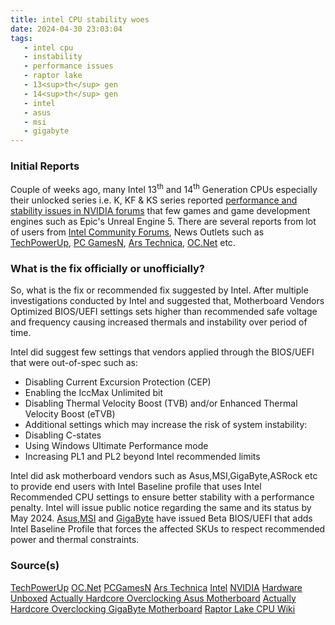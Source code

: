 ```yaml
---
title: intel CPU stability woes
date: 2024-04-30 23:03:04
tags:
   - intel cpu
   - instability
   - performance issues
   - raptor lake
   - 13<sup>th</sup> gen
   - 14<sup>th</sup> gen
   - intel
   - asus
   - msi
   - gigabyte
---
```


### Initial Reports

Couple of weeks ago, many Intel 13<sup>th</sup> and 14<sup>th</sup> Generation CPUs especially their unlocked series i.e. K, KF & KS series reported [performance and stability issues in NVIDIA forums][def] that few games and game development engines such as Epic's Unreal Engine 5.
There are several reports from lot of users from [Intel Community Forums][def2], News Outlets such as [TechPowerUp][def3], [PC GamesN][def4], [Ars Technica][def5], [OC.Net][def6] etc.
<!-- more -->

### What is the fix officially or unofficially?

So, what is the fix or recommended fix suggested by Intel. After multiple investigations conducted by Intel and suggested that, Motherboard Vendors Optimized BIOS/UEFI settings sets higher than recommended safe voltage and frequency causing increased thermals and instability over period of time.

Intel did suggest few settings that vendors applied through the BIOS/UEFI that were out-of-spec such as:

- Disabling Current Excursion Protection (CEP)
- Enabling the IccMax Unlimited bit
- Disabling Thermal Velocity Boost (TVB) and/or Enhanced Thermal Velocity Boost (eTVB)
- Additional settings which may increase the risk of system instability:
- Disabling C-states
- Using Windows Ultimate Performance mode
- Increasing PL1 and PL2 beyond Intel recommended limits

Intel did ask motherboard vendors such as Asus,MSI,GigaByte,ASRock etc to provide end users with Intel Baseline profile that uses Intel Recommended CPU settings to ensure better stability with a performance penalty. Intel will issue public notice regarding the same and its status by May 2024.
[Asus][def7],[MSI][def8] and [GigaByte][def9] have issued Beta BIOS/UEFI that adds Intel Baseline Profile that forces the affected SKUs to respect recommended power and thermal constraints.

### Source(s)

[TechPowerUp](https://www.techpowerup.com/321959/intel-statement-on-stability-issues-motherboard-makers-to-blame)
[OC.Net][def6]
[PCGamesN][def4]
[Ars Technica][def5]
[Intel][def2]
[NVIDIA][def]
[Hardware Unboxed][def10]
[Actually Hardcore Overclocking Asus Motherboard][def11]
[Actually Hardcore Overclocking GigaByte Motherboard][def12]
[Raptor Lake CPU Wiki][def13]

[def]: https://www.nvidia.com/en-us/geforce/forums/game-ready-drivers/13/542018/performance-issues-and-stability-problems-with-nvi/#!%2Ffollowing
[def2]: https://community.intel.com/t5/Processors/Regarding-Reports-of-13th-14th-Gen-Unlocked-Desktop-Users/td-p/1575863?profile.language=en
[def3]: https://www.techpowerup.com/321461/nvidia-points-intel-raptor-lake-cpu-users-to-get-help-from-intel-amid-system-instability-issues
[def4]: https://www.pcgamesn.com/nvidia/gpu-intel-raptor-lake-issues
[def5]: https://arstechnica.com/gadgets/2024/04/intel-is-investigating-game-crashes-on-top-end-core-i9-desktop-cpus/
[def6]: https://www.overclock.net/threads/official-asus-strix-maximus-z790-owners-thread.1800191/page-853#post-29323821
[def7]: https://rog.asus.com/motherboards/rog-maximus/rog-maximus-z790-formula/helpdesk_bios/
[def8]: https://www.msi.com/blog/improving-gaming-stability-for-intel-core-i9-13900k-and-core-i9-14900k
[def9]: https://www.techpowerup.com/321905/superior-stability-by-gigabyte-beta-bios-with-intel-baseline-on-z790-b760-motherboards
[def10]: https://youtu.be/OdF5erDRO-c?si=P4tQYerS0MZJXHJx
[def11]: https://youtu.be/1LluNJiJ88A?si=RDIGdnwbGLJ1MbRE
[def12]: https://youtu.be/jNwFFJyAqQU?si=dlr4WgDM2IuKj0Bo
[def13]: https://en.wikipedia.org/wiki/Raptor_Lake
